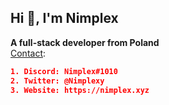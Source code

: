 ## Hi 👋, I'm Nimplex<br/>
**A full-stack developer from Poland**<br/>
[Contact](https://nimplex.xyz/contact):
```json
1. Discord: Nimplex#1010
2. Twitter: @Nimplexy
3. Website: https://nimplex.xyz
```
